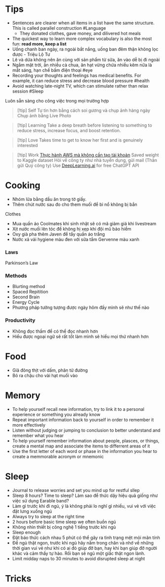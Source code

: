 # Tips

- Sentences are clearer when all items in a list have the same structure. This is called parallel construction #Language
	- They donated clothes, gave money, and dilivered hot meals
- The quickest way to learn more complex vocabulary is also the most fun: **read more, keep a list**
- Uống chanh ban ngày, ra ngoài bắt nắng, uống ban đêm thận không lọc được - Triệu Lộ Tư
- Lê và dứa không nên ăn cùng với sản phẩm từ sữa, ăn vào dễ bị đi ngoài
- Ngắm mặt trời, ăn nhiều cà chua, ăn hạt vừng chứa nhiều kẽm nữa là mắt sáng, hạn chế bấm điện thoại #eye
- Recording your thoughts and feelings has medical benefits. For example, it can reduce stress and decrease blood pressure #health 
- Avoid watching late-night TV, which can stimulate rather than relax session #Sleep

Luôn sẵn sàng cho công việc trong mọi trường hợp

> [!tip] Self
> Tự tin hơn bằng cách soi gương và chụp ảnh hàng ngày
> Chụp ảnh bằng Live Photo

> [!tip] Learning
> Take a deep breath before listening to something to reduce stress, increase focus, and boost retention.

> [!tip] Love
> Takes time to get to know her first and is genuinely interested

> [!tip] Work
> [Thực hành AWS mà không cần tạo tài khoản](https://devopsvn.tech/aws-practice/thuc-hanh-aws-ma-khong-can-tao-tai-khoan)
> Saved weight to Kaggle dataset
> Hỏi về công ty như nhà tuyển dụng, gửi mail (Thân gửi Quý công ty)
> Use [DeepLearning.ai](http://deeplearning.ai/) for free ChatGPT API

# Cooking
- Nhóm lửa bằng dầu ăn trong tờ giấy.
- Thêm chút nước sau đo cho them muối để bì nổ không bị bắn

Clothes
- Mua quần áo Coolmates khi sinh nhật sẽ có mã giảm giá khi livestream
- Xịt nước muối lên tóc để không hị xẹp khi đội mũ bảo hiểm
- Oxy già pha thêm Javen để tẩy quần áo trắng
- Nước xả vải hygiene màu đen với sữa tắm Gervenne màu xanh

### Laws

Parkinson’s Law

### Methods

- Blurting method
- Spaced Repitition
- Second Brain
- Energy Cycle
- Phương pháp tưởng tượng được ngày hôm đấy mình sẽ như thế nào

### Productivity

- Không đọc thầm để có thể đọc nhanh hơn
- Hiểu được ngoại ngữ sẽ rất tốt làm mình sẽ hiểu mọi thứ nhanh hơn

# Food

- Giã đông thịt với dấm, phân tử đường 
- Bỏ ra chậu cho vài hạt muối vào

# Memory

- To help yourself recall new information, try to link it to a personal experience or something you already know
- Repeat important information back to yourself in order to remember it more effectively 
- Listen without judging or jumping to conclusion to better understand and remember what you hear
- To help yourself remember information about people, plasces, or things, create a mental map and associate the items to differrent areas of it
- Use the first letter of each word or phase in the information you hear to create a memmorable acronym or mnemonic

# Sleep

- Journal to release worries and set you mind up for restful sllep
- Sleep 8 hours? Time to sleep? Làm sao để thức dậy hiệu quả giống như việc sử dụng Earable band?
- Làm gì trước khi đi ngủ, ý là không phải lo nghĩ gì nhiều, vui vẻ với việc đặt lưng xuống ngủ
- Always try to sleep at the right time
- 2 hours before basic time sleep we often buồn ngủ
- Không nhìn thiết bị công nghệ 1 tiếng trước khi ngủ
- Sleep enough
- Đặt báo thức cách nhau 5 phút có thể gây ra tình trạng mệt mỏi mãn tính
- Để ngủ thật ngon, trước khi ngủ hãy nằm trong chăn và nhớ về những thời gian vui vẻ như khi có ai đó giúp đỡ bạn, hay khi bạn giúp đỡ người khác và cảm thấy tự hào. Rồi bạn sẽ ngủ một giấc thật ngon lành.
- Limit midday naps to 30 minutes to avoid disrupted sleep at night
# Tricks